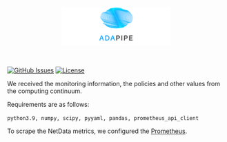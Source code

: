 <p align="center"><img width=50% src="https://raw.githubusercontent.com/DataCloud-project/ADA-PIPE/main/figure/ADAPIPE_Logo_TransparentBackground_White.png"></p>&nbsp;

[![GitHub Issues](https://img.shields.io/github/issues/DataCloud-project/ADA-PIPE.svg)](https://github.com/DataCloud-project/ADA-PIPE/issues)
[![License](https://img.shields.io/badge/license-Apache2.0-blue.svg)](https://opensource.org/licenses/Apache-2.0)


We received the monitoring information, the policies and other values from the computing continuum.

Requirements are as follows:

``python3.9, numpy, scipy, pyyaml, pandas, prometheus_api_client``


To scrape the NetData metrics, we configured the [Prometheus](https://learn.netdata.cloud/docs/exporting-data/prometheus#configure-prometheus-to-scrape-netdata-metrics).
